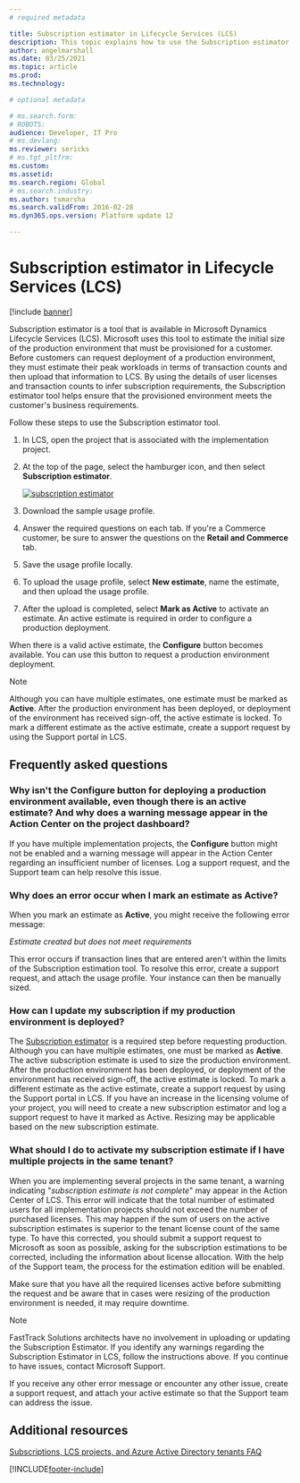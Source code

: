 ```yaml
---
# required metadata

title: Subscription estimator in Lifecycle Services (LCS)
description: This topic explains how to use the Subscription estimator tool that is available in Lifecycle Services (LCS).
author: angelmarshall
ms.date: 03/25/2021
ms.topic: article
ms.prod: 
ms.technology: 

# optional metadata

# ms.search.form: 
# ROBOTS: 
audience: Developer, IT Pro
# ms.devlang: 
ms.reviewer: sericks
# ms.tgt_pltfrm: 
ms.custom: 
ms.assetid: 
ms.search.region: Global
# ms.search.industry: 
ms.author: tsmarsha
ms.search.validFrom: 2016-02-28
ms.dyn365.ops.version: Platform update 12

---
```

# Subscription estimator in Lifecycle Services (LCS)

[!include [banner](../includes/banner.md)]

Subscription estimator is a tool that is available in Microsoft Dynamics Lifecycle Services (LCS). Microsoft uses this tool to estimate the initial size of the production environment that must be provisioned for a customer. Before customers can request deployment of a production environment, they must estimate their peak workloads in terms of transaction counts and then upload that information to LCS. By using the details of user licenses and transaction counts to infer subscription requirements, the Subscription estimator tool helps ensure that the provisioned environment meets the customer's business requirements.

Follow these steps to use the Subscription estimator tool.

1. In LCS, open the project that is associated with the implementation project.
2. At the top of the page, select the hamburger icon, and then select **Subscription estimator**.

    [![subscription estimator](./media/subscription_estimator_01.png)](./media/subscription_estimator_01.png)

3. Download the sample usage profile.
4. Answer the required questions on each tab. If you're a Commerce customer, be sure to answer the questions on the **Retail and Commerce** tab.
5. Save the usage profile locally.
6. To upload the usage profile, select **New estimate**, name the estimate, and then upload the usage profile.
7. After the upload is completed, select **Mark as Active** to activate an estimate. An active estimate is required in order to configure a production deployment.

When there is a valid active estimate, the **Configure** button becomes available. You can use this button to request a production environment deployment.

> [!NOTE]
> Although you can have multiple estimates, one estimate must be marked as **Active**. After the production environment has been deployed, or deployment of the environment has received sign-off, the active estimate is locked. To mark a different estimate as the active estimate, create a support request by using the Support portal in LCS.

## Frequently asked questions

### Why isn't the **Configure** button for deploying a production environment available, even though there is an active estimate? And why does a warning message appear in the Action Center on the project dashboard?

If you have multiple implementation projects, the **Configure** button might not be enabled and a warning message will appear in the Action Center regarding an insufficient number of licenses. Log a support request, and the Support team can help resolve this issue.

### Why does an error occur when I mark an estimate as **Active**?

When you mark an estimate as **Active**, you might receive the following error message:

*Estimate created but does not meet requirements*

This error occurs if transaction lines that are entered aren't within the limits of the Subscription estimation tool. To resolve this error, create a support request, and attach the usage profile. Your instance can then be manually sized.

### How can I update my subscription if my production environment is deployed?

The [Subscription estimator]() is a required step before requesting production. Although you can have multiple estimates, one must be marked as  **Active**. The active subscription estimate is used to size the production environment. After the production environment has been deployed, or deployment of the environment has received sign-off, the active estimate is locked. To mark a different estimate as the active estimate, create a support request by using the Support portal in LCS. If you have an  increase in the licensing volume  of your project, you will need to create a new subscription estimator and log a support request to have it marked as Active. Resizing may be applicable based on the new subscription estimate.

### What should I do to activate my subscription estimate if I have multiple projects in the same tenant?

When you are implementing several projects in the same tenant, a warning indicating "*subscription estimate is not complete*" may appear in the Action Center of LCS. This error will indicate that the total number of estimated users for all implementation projects should not exceed the number of purchased licenses. This may happen if the sum of users on the active subscription estimates is superior to the tenant license count of the same type. To have this corrected, you should submit a support request to Microsoft as soon as possible, asking for the subscription estimations to be corrected, including the information about license allocation. With the help of the Support team, the process for the estimation edition will be enabled.

Make sure that you have all the required licenses active before submitting the request and be aware that in cases were resizing of the production environment is needed, it may require downtime.

> [!NOTE] 
> FastTrack Solutions architects have no involvement in uploading or updating the Subscription Estimator. If you identify any warnings regarding the Subscription Estimator in LCS, follow the instructions above. If you continue to have issues, contact Microsoft Support. 

If you receive any other error message or encounter any other issue, create a support request, and attach your active estimate so that the Support team can address the issue.
 
 ## Additional resources
 [Subscriptions, LCS projects, and Azure Active Directory tenants FAQ](../../fin-ops/get-started/subscription-overview.md)


[!INCLUDE[footer-include](../../../includes/footer-banner.md)]